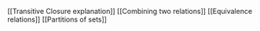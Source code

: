 [[Transitive Closure explanation]]
[[Combining two relations]]
[[Equivalence relations]]
[[Partitions of sets]]

